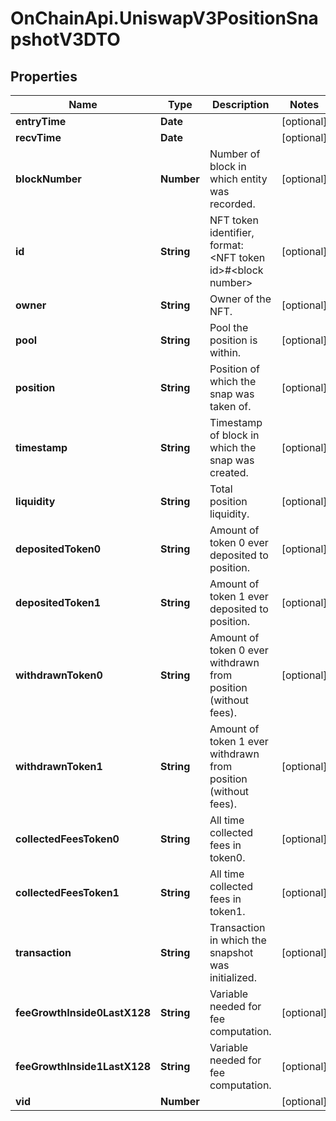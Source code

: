# OnChainApi.UniswapV3PositionSnapshotV3DTO

## Properties

Name | Type | Description | Notes
------------ | ------------- | ------------- | -------------
**entryTime** | **Date** |  | [optional] 
**recvTime** | **Date** |  | [optional] 
**blockNumber** | **Number** | Number of block in which entity was recorded. | [optional] 
**id** | **String** | NFT token identifier, format: &lt;NFT token id&gt;#&lt;block number&gt; | [optional] 
**owner** | **String** | Owner of the NFT. | [optional] 
**pool** | **String** | Pool the position is within. | [optional] 
**position** | **String** | Position of which the snap was taken of. | [optional] 
**timestamp** | **String** | Timestamp of block in which the snap was created. | [optional] 
**liquidity** | **String** | Total position liquidity. | [optional] 
**depositedToken0** | **String** | Amount of token 0 ever deposited to position. | [optional] 
**depositedToken1** | **String** | Amount of token 1 ever deposited to position. | [optional] 
**withdrawnToken0** | **String** | Amount of token 0 ever withdrawn from position (without fees). | [optional] 
**withdrawnToken1** | **String** | Amount of token 1 ever withdrawn from position (without fees). | [optional] 
**collectedFeesToken0** | **String** | All time collected fees in token0. | [optional] 
**collectedFeesToken1** | **String** | All time collected fees in token1. | [optional] 
**transaction** | **String** | Transaction in which the snapshot was initialized. | [optional] 
**feeGrowthInside0LastX128** | **String** | Variable needed for fee computation. | [optional] 
**feeGrowthInside1LastX128** | **String** | Variable needed for fee computation. | [optional] 
**vid** | **Number** |  | [optional] 


